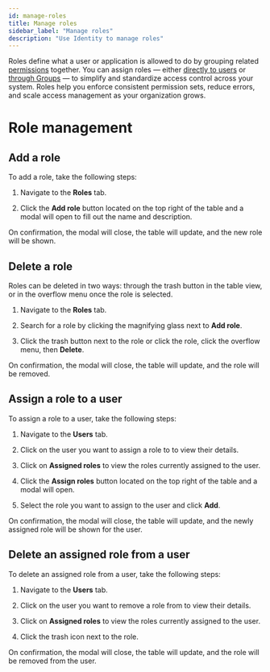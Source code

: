 ```yaml
---
id: manage-roles
title: Manage roles
sidebar_label: "Manage roles"
description: "Use Identity to manage roles"
---
```


Roles define what a user or application is allowed to do by grouping related [permissions](versioned_docs/version-8.7/self-managed/identity/access-management/manage-permissions.md) together. You can assign roles — either [directly to users](#assign-a-role-to-a-user) or [through Groups](/self-managed/identity/application-user-group-role-management/manage-groups.md#assign-roles-to-a-group) — to simplify and standardize access control across your system. Roles help you enforce consistent permission sets, reduce errors, and scale access management as your organization grows.

# Role management

## Add a role

To add a role, take the following steps:

1. Navigate to the **Roles** tab.

2. Click the **Add role** button located on the top right of the table and a modal will open to fill out the name and description.

On confirmation, the modal will close, the table will update, and the new role will be shown.

## Delete a role

Roles can be deleted in two ways: through the trash button in the table view, or in the overflow menu once the role is selected.

1. Navigate to the **Roles** tab.

2. Search for a role by clicking the magnifying glass next to **Add role**.

3. Click the trash button next to the role or click the role, click the overflow menu, then **Delete**.

On confirmation, the modal will close, the table will update, and the role will be removed.

## Assign a role to a user

To assign a role to a user, take the following steps:

1. Navigate to the **Users** tab.

2. Click on the user you want to assign a role to to view their details.

3. Click on **Assigned roles** to view the roles currently assigned to the user.

4. Click the **Assign roles** button located on the top right of the table and a modal will open.

5. Select the role you want to assign to the user and click **Add**.

On confirmation, the modal will close, the table will update, and the newly assigned role will be shown for the user.

## Delete an assigned role from a user

To delete an assigned role from a user, take the following steps:

1. Navigate to the **Users** tab.

2. Click on the user you want to remove a role from to view their details.

3. Click on **Assigned roles** to view the roles currently assigned to the user.

4. Click the trash icon next to the role.

On confirmation, the modal will close, the table will update, and the role will be removed from the user.
